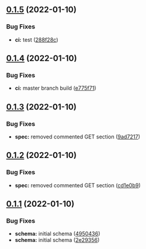 ## [0.1.5](https://github.com/mycolab/genbank/compare/v0.1.4...v0.1.5) (2022-01-10)


### Bug Fixes

* **ci:** test ([288f28c](https://github.com/mycolab/genbank/commit/288f28c8de1c272c7893ae10ef2e2b89774217d0))



## [0.1.4](https://github.com/mycolab/genbank/compare/v0.1.3...v0.1.4) (2022-01-10)


### Bug Fixes

* **ci:** master branch build ([e775f71](https://github.com/mycolab/genbank/commit/e775f71a7c495aa2f117dd8e8139f073f71dc2dc))



## [0.1.3](https://github.com/mycolab/genbank/compare/v0.1.2...v0.1.3) (2022-01-10)


### Bug Fixes

* **spec:** removed commented GET section ([9ad7217](https://github.com/mycolab/genbank/commit/9ad721714fedf61bf3c76a5aa1207462505b2b52))



## [0.1.2](https://github.com/mycolab/genbank/compare/v0.1.1...v0.1.2) (2022-01-10)


### Bug Fixes

* **spec:** removed commented GET section ([cd1e0b9](https://github.com/mycolab/genbank/commit/cd1e0b9153de08ce864b52b6f8dee2a3e29bd7b7))



## [0.1.1](https://github.com/mycolab/genbank/compare/v0.1.0...v0.1.1) (2022-01-10)


### Bug Fixes

* **schema:** initial schema ([4950436](https://github.com/mycolab/genbank/commit/495043607a874f640090f49bc19d9e4eafa1e136))
* **schema:** initial schema ([2e29356](https://github.com/mycolab/genbank/commit/2e29356828c0d407f62dc471c05e763b98703409))



